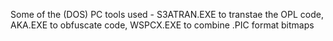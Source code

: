 Some of the (DOS) PC tools used - S3ATRAN.EXE to transtae the OPL code, AKA.EXE to obfuscate code, WSPCX.EXE to combine .PIC format bitmaps
